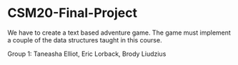 # CSM20-Final-Project
We have to create a text based adventure game. The game must implement a couple of the data structures taught  in this course.

Group 1: Taneasha Elliot, Eric Lorback, Brody Liudzius
